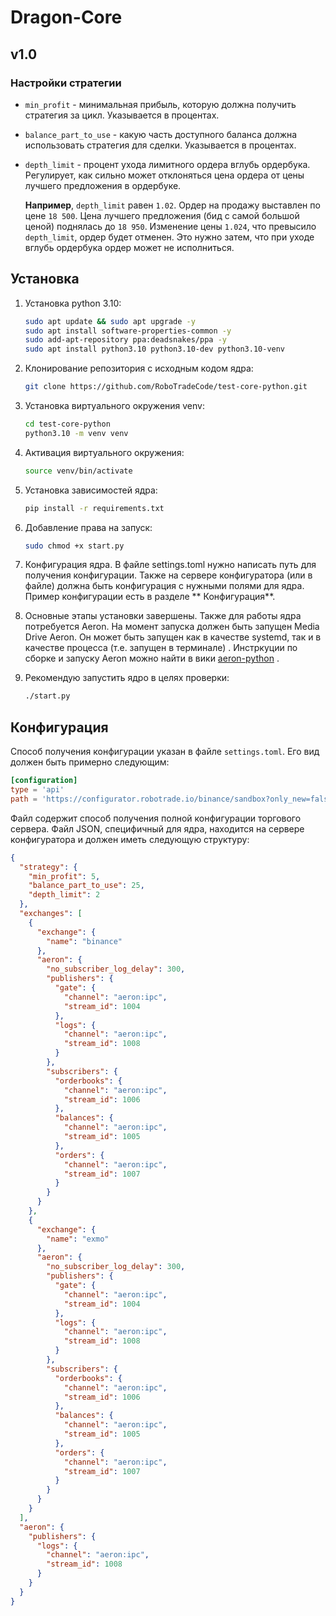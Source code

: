 # Dragon-Core

## v1.0

### Настройки стратегии

- `min_profit` - минимальная прибыль, которую должна получить стратегия за цикл. Указывается в процентах.

- `balance_part_to_use` - какую часть доступного баланса должна использовать стратегия для сделки. Указывается в
  процентах.

- `depth_limit` - процент ухода лимитного ордера вглубь ордербука. Регулирует, как сильно может отклоняться цена ордера
  от цены лучшего предложения в ордербуке.

  **Например**, `depth_limit` равен `1.02`. Ордер на продажу выставлен по цене `18 500`. Цена лучшего предложения (бид с
  самой большой ценой) поднялась до `18 950`. Изменение цены `1.024`, что превысило `depth_limit`, ордер будет отменен.
  Это нужно затем, что при уходе вглубь ордербука ордер может не исполниться.

## Установка

1. Установка python 3.10:
    ```bash
    sudo apt update && sudo apt upgrade -y
    sudo apt install software-properties-common -y
    sudo add-apt-repository ppa:deadsnakes/ppa -y
    sudo apt install python3.10 python3.10-dev python3.10-venv
    ```

2. Клонирование репозитория с исходным кодом ядра:
   ```bash
   git clone https://github.com/RoboTradeCode/test-core-python.git
   ```

3. Установка виртуального окружения venv:
   ```bash
   cd test-core-python
   python3.10 -m venv venv
   ```
4. Активация виртуального окружения:
   ```bash
   source venv/bin/activate
   ```

5. Установка зависимостей ядра:
   ```bash
   pip install -r requirements.txt
   ```
6. Добавление права на запуск:

   ```bash
   sudo chmod +x start.py
   ```

7. Конфигурация ядра. В файле settings.toml нужно написать путь для получения конфигурации. Также на сервере
   конфигуратора (или в файле) должна быть конфигурация с нужными полями для ядра. Пример конфигурации есть в разделе **
   Конфигурация**.

8. Основные этапы установки завершены. Также для работы ядра потребуется Aeron. На момент запуска должен быть запущен
   Media Drive Aeron. Он может быть запущен как в качестве systemd, так и в качестве процесса (т.е. запущен в терминале)
   . Инстркуции по сборке и запуску Aeron можно найти в
   вики [aeron-python](https://github.com/RoboTradeCode/aeron-python/wiki/%D0%A3%D1%81%D1%82%D0%B0%D0%BD%D0%BE%D0%B2%D0%BA%D0%B0-Aeron)
   .

9. Рекомендую запустить ядро в целях проверки:
   ```bash
   ./start.py
   ```

## Конфигурация

Способ получения конфигурации указан в файле `settings.toml`. Его вид должен быть примерно следующим:

```toml
[configuration]
type = 'api'
path = 'https://configurator.robotrade.io/binance/sandbox?only_new=false'
```

Файл содержит способ получения полной конфигурации торгового сервера. Файл JSON, специфичный для ядра, находится на
сервере конфигуратора и должен иметь следующую структуру:

```json
{
  "strategy": {
    "min_profit": 5,
    "balance_part_to_use": 25,
    "depth_limit": 2
  },
  "exchanges": [
    {
      "exchange": {
        "name": "binance"
      },
      "aeron": {
        "no_subscriber_log_delay": 300,
        "publishers": {
          "gate": {
            "channel": "aeron:ipc",
            "stream_id": 1004
          },
          "logs": {
            "channel": "aeron:ipc",
            "stream_id": 1008
          }
        },
        "subscribers": {
          "orderbooks": {
            "channel": "aeron:ipc",
            "stream_id": 1006
          },
          "balances": {
            "channel": "aeron:ipc",
            "stream_id": 1005
          },
          "orders": {
            "channel": "aeron:ipc",
            "stream_id": 1007
          }
        }
      }
    },
    {
      "exchange": {
        "name": "exmo"
      },
      "aeron": {
        "no_subscriber_log_delay": 300,
        "publishers": {
          "gate": {
            "channel": "aeron:ipc",
            "stream_id": 1004
          },
          "logs": {
            "channel": "aeron:ipc",
            "stream_id": 1008
          }
        },
        "subscribers": {
          "orderbooks": {
            "channel": "aeron:ipc",
            "stream_id": 1006
          },
          "balances": {
            "channel": "aeron:ipc",
            "stream_id": 1005
          },
          "orders": {
            "channel": "aeron:ipc",
            "stream_id": 1007
          }
        }
      }
    }
  ],
  "aeron": {
    "publishers": {
      "logs": {
        "channel": "aeron:ipc",
        "stream_id": 1008
      }
    }
  }
}
```

